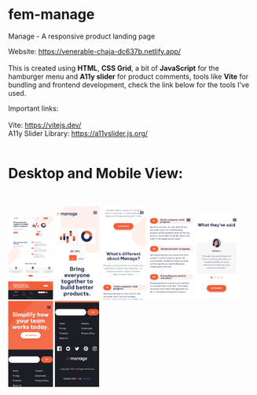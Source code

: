 # fem-manage
Manage - A responsive product landing page

Website: https://venerable-chaja-dc637b.netlify.app/ </br></br>
This is created using **HTML**, **CSS Grid**, a bit of **JavaScript** for the hamburger menu and **A11y slider** for product comments, tools like **Vite** for bundling and frontend development, check the link below for the tools I've used.


Important links: </br></br>
Vite: https://vitejs.dev/ </br>
A11y Slider Library: https://a11yslider.js.org/ </br></br>

<h1>Desktop and Mobile View:</h1 </br></br>
<p float="left">
  <img src="/images/fem-manage-desktop_ss.png" width="18%">
  <img src="/images/fem-manage-mobile_ss-1.png" width="18%">
  <img src="/images/fem-manage-mobile_ss-2.png" width="18%">
  <img src="/images/fem-manage-mobile_ss-3.png" width="18%">
  <img src="/images/fem-manage-mobile_ss-4.png" width="18%">
  <img src="/images/fem-manage-mobile_ss-5.png" width="18%">
  <img src="/images/fem-manage-mobile_ss-6.png" width="18%">
</p>


